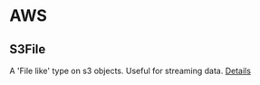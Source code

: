 # AWS 

## S3File 

A 'File like' type on s3 objects. Useful for streaming data. [Details](./s3file/README.md)
